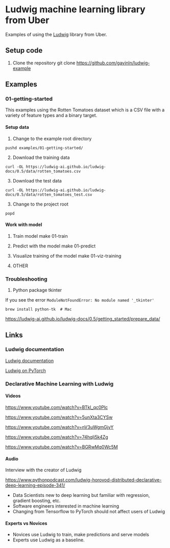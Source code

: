 # Ludwig machine learning library from Uber

Examples of using the [Ludwig][100] library from Uber.

[100]: https://github.com/ludwig-ai/ludwig

## Setup code

1. Clone the repository
git clone https://github.com/gavinln/ludwig-example

## Examples

### 01-getting-started

This examples using the Rotten Tomatoes dataset which is a CSV file with a
variety of feature types and a binary target.

#### Setup data

1. Change to the example root directory

```
pushd examples/01-getting-started/
```

2. Download the training data

```
curl -OL https://ludwig-ai.github.io/ludwig-docs/0.5/data/rotten_tomatoes.csv
```

3. Download the test data

```
curl -OL https://ludwig-ai.github.io/ludwig-docs/0.5/data/rotten_tomatoes_test.csv
```

3. Change to the project root

```
popd
```

#### Work with model

1. Train model
make 01-train

2. Predict with the model
make 01-predict

3. Visualize training of the model
make 01-viz-training

4. OTHER

### Troubleshooting

1. Python package tkinter

If you see the error `ModuleNotFoundError: No module named '_tkinter'`

```
brew install python-tk  # Mac
```

https://ludwig-ai.github.io/ludwig-docs/0.5/getting_started/prepare_data/

## Links

### Ludwig documentation

[Ludwig documentation][900]

[900]: https://ludwig-ai.github.io/ludwig-docs/0.5/

[Ludwig on PyTorch][910]

[910]: https://medium.com/pytorch/ludwig-on-pytorch-1241776417fc

### Declarative Machine Learning with Ludwig

#### Videos

https://www.youtube.com/watch?v=BTkl_qc0Plc

https://www.youtube.com/watch?v=5unXta3CYSw

https://www.youtube.com/watch?v=nV3uWgmGjvY

https://www.youtube.com/watch?v=74hqlj5k4Zg

https://www.youtube.com/watch?v=BGRwMq0Wc5M

#### Audio

Interview with the creator of Ludwig

https://www.pythonpodcast.com/ludwig-horovod-distributed-declarative-deep-learning-episode-341/

* Data Scientists new to deep learning but familiar with regression, gradient boosting, etc.
* Software engineers interested in machine learning
* Changing from Tensorflow to PyTorch should not affect users of Ludwig

#### Experts vs Novices

* Novices use Ludwig to train, make predictions and serve models
* Experts use Ludwig as a baseline.
